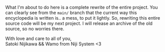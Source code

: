 What I'm about to do here is a complete rewrite of the entire project.
You can clearly see from the `main/` branch that the current way this encyclopedia is written is.. a mess, to put it lightly.
So, rewriting this entire source code will be my next project.
I will release an archive of the old source, so no worries there.

With love and care to all of you,  
Satoki Nijikawa && Wamo from Niji System <3
